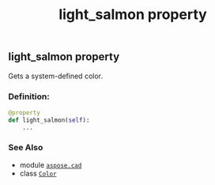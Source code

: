 ﻿---
title: light_salmon property
second_title: Aspose.CAD for Python via .NET API References
description: 
type: docs
weight: 910
url: /aspose.cad/color/light_salmon/
is_root: false
---

## light_salmon property


Gets a system-defined color.
### Definition:
```python
@property
def light_salmon(self):
    ...
```

### See Also
* module [`aspose.cad`](../../)
* class [`Color`](/cad/python-net/aspose.cad/color)
